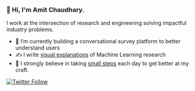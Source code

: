 ### 👋 Hi, I'm Amit Chaudhary.

<!--
**amitness/amitness** is a ✨ _special_ ✨ repository because its `README.md` (this file) appears on your GitHub profile.
Here are some ideas to get you started:
-->

I work at the intersection of research and engineering solving impactful industry problems.

- 🔭 I’m currently building a conversational survey platform to better understand users
- ✍️ I write [visual explanations](https://amitness.com) of Machine Learning research
- 🌱 I strongly believe in taking [small steps](https://github.com/amitness/learning) each day to get better at my craft.

[![Twitter Follow](https://img.shields.io/twitter/follow/amitness?label=Follow&style=social)](https://twitter.com/amitness)
